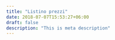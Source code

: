 ```yaml
---
title: "Listino prezzi"
date: 2018-07-07T15:53:27+06:00
draft: false
description: "This is meta description"
---
```

